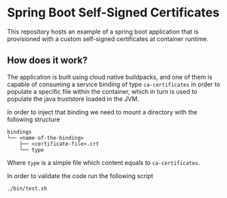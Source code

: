 # Spring Boot Self-Signed Certificates

This repository hosts an example of a spring boot application that is provisioned with a custom self-signed certificates at container runtime.

## How does it work?

The application is built using cloud native buildpacks, and one of them is capable of consuming a service binding of type `ca-certificates` in order
to populate a specific file within the container, which in turn is used to populate the java truststore loaded in the JVM.

In order to inject that binding we need to mount a directory with the following structure

```
bindings
└── <name-of-the-binding>
    ├── <certificate-file>.crt
    └── type

```

Where `type` is a simple file which content equals to `ca-certificates`.

In order to validate the code run the following script

```
./bin/test.sh
```
